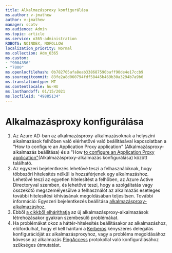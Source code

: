 ```yaml
---
title: Alkalmazásproxy konfigurálása
ms.author: v-jmathew
author: v-jmathew
manager: scotv
ms.audience: Admin
ms.topic: article
ms.service: o365-administration
ROBOTS: NOINDEX, NOFOLLOW
localization_priority: Normal
ms.collection: Adm_O365
ms.custom:
- "9004356"
- "7800"
ms.openlocfilehash: 0b782705afa8eab338687590baff90de4e17ccb9
ms.sourcegitcommit: 83fe2a8d060794fdf58445b469b30a3294b7a9b6
ms.translationtype: MT
ms.contentlocale: hu-HU
ms.lasthandoff: 01/15/2021
ms.locfileid: "49885134"
---
```

# <a name="app-proxy-configuration"></a>Alkalmazásproxy konfigurálása

1. Az Azure AD-ban az alkalmazásproxy-alkalmazásoknak a helyszíni alkalmazások felhőben való elérhetővé való beállításával kapcsolatban a "How to configure an Application Proxy application" (Alkalmazásproxy-alkalmazás beállítása) és a "How [to configure an Application Proxy application"](https://docs.microsoft.com/azure/active-directory/application-proxy-config-how-to)(Alkalmazásproxy-alkalmazás konfigurálása) között található.
2. Az egyszeri bejelentkezés lehetővé teszi a felhasználóknak, hogy többszöri hitelesítés nélkül is hozzáférjenek egy alkalmazáshoz. Lehetővé teszi az egyetlen hitelesítést a felhőben, az Azure Active Directoryval szemben, és lehetővé teszi, hogy a szolgáltatás vagy összekötő megszemélyesülve a felhasználót az alkalmazás esetleges további hitelesítési kihívásának megoldásában teljesítsen. További információ: Egyszeri bejelentkezés beállítása [alkalmazásproxy-alkalmazáshoz.](https://docs.microsoft.com/azure/active-directory/application-proxy-config-sso-how-to)
3. Ebből [a cikkből elháríthatja](https://docs.microsoft.com/azure/active-directory/application-proxy-config-problem) az új alkalmazásproxy-alkalmazások létrehozásakor gyakran szembesülő problémákat.
4. Ha problémákat okoz a háttér-hitelesítés beállításakor az alkalmazáshoz, előfordulhat, hogy el kell hárítani a [Kerberos](https://docs.microsoft.com/azure/active-directory/application-proxy-back-end-kerberos-constrained-delegation-how-to) kényszeres delegálás konfigurációját az alkalmazásproxyhoz, vagy a probléma megoldásához kövesse az alkalmazás [PingAccess](https://docs.microsoft.com/azure/active-directory/application-proxy-back-end-ping-access-how-to) protokollal való konfigurálásához szükséges útmutatást.
